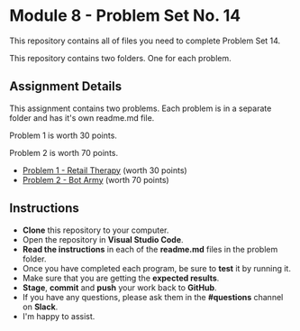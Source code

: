 # Module 8 - Problem Set No. 14

This repository contains all of files you need to complete Problem Set 14.

This repository contains two folders. One for each problem.

## Assignment Details

This assignment contains two problems. Each problem is in a separate folder and has it's own readme.md file.

Problem 1 is worth 30 points.

Problem 2 is worth 70 points.

- [Problem 1 - Retail Therapy](https://github.com/belgort-clark/ctec-121-problem-set-14/tree/master/problem04) (worth 30 points)
- [Problem 2 - Bot Army](https://github.com/belgort-clark/ctec-121-problem-set-14/tree/master/problem05) (worth 70 points)

## Instructions

- **Clone** this repository to your computer.
- Open the repository in **Visual Studio Code**.
- **Read the instructions** in each of the **readme.md** files in the problem folder.
- Once you have completed each program, be sure to **test** it by running it.
- Make sure that you are getting the **expected results**.
- **Stage**, **commit** and **push** your work back to **GitHub**.
- If you have any questions, please ask them in the **#questions** channel on **Slack**. 
- I'm happy to assist.
